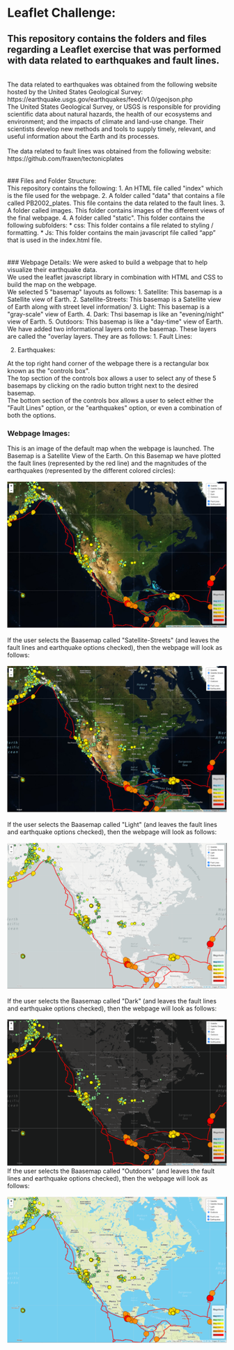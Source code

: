 # Leaflet Challenge: 

## This repository contains the folders and files regarding a Leaflet exercise that was performed with data related to earthquakes and fault lines. 
<br>
The data related to earthquakes was obtained from the following website hosted by the United States Geological Survey:
<br>
https://earthquake.usgs.gov/earthquakes/feed/v1.0/geojson.php
<br>
The United States Geological Survey, or USGS is responsible for providing scientific data about natural hazards, the health of our ecosystems and environment; and the impacts of climate and land-use change. Their scientists develop new methods and tools to supply timely, relevant, and useful information about the Earth and its processes.
<br>
<br>
The data related to fault lines was obtained from the following website:
<br>
https://github.com/fraxen/tectonicplates
<br>
<br>
<br>
### Files and Folder Structure:
<br>
This repository contains the following:
1.	An HTML file called "index" which is the file used for the webpage.
2.  A folder called "data" that contains a file called PB2002_plates. This file contains the data related to the fault lines. 
3.  A folder called images. This folder contains images of the different views of the final webpage.
4.  A folder called "static". 
This folder contains the following subfolders:
* css: This folder contains a file related to styling / formatting.
* Js: This folder contains the main javascript file called “app” that is used in the index.html file.
<br>
<br>
<br>
### Webpage Details:
We were asked to build a webpage that to help visualize their earthquake data. 
<br>
We used the leaflet javascript library in combination with HTML and CSS to build the map on the webpage.
<br>
We selected 5 "basemap" layouts as follows:
1. Satellite:
This basemap is a Satellite view of Earth.
2. Satellite-Streets:
This basemap is a Satellite view of Earth along with street level information/
3. Light:
This basemap is a "gray-scale" view of Earth.
4. Dark:
Thsi basemap is like an "evening/night" view of Earth. 
5. Outdoors:
This basemap is like a "day-time" view of Earth. 
<br>
We have added two informational layers onto the basemap. These layers are called the "overlay layers. They are as follows:
1. Fault Lines:

2. Earthquakes:



At the top right hand corner of the webpage there is a rectangular box known as the "controls box". 
<br>
The top section of the controls box allows a user to select any of these 5 basemaps by clicking on the radio button tright next to the desired basemap.
<br>
The bottom section of the controls box allows a user to select either the "Fault Lines" option, or the "earthquakes" option, or even a combination of both the options.


### Webpage Images:

This is an image of the default map when the webpage is launched. 
The Basemap is a Satellite View of the Earth.
On this Basemap we have plotted the fault lines (represented by the red line) and the magnitudes of the earthquakes (represented by the different colored circles):
<br>
<br>
![](images/01_Satellite.PNG)
<br>
<br>
If the user selects the Baasemap called "Satellite-Streets" (and leaves the fault lines and earthquake options checked), then the webpage will look as follows:
<br>
<br>
![](images/02_Satellite_Streets.PNG)
<br>
<br>
If the user selects the Baasemap called "Light" (and leaves the fault lines and earthquake options checked), then the webpage will look as follows:
<br>
<br>
![](images/03_Light.PNG)
<br>
<br>
If the user selects the Baasemap called "Dark" (and leaves the fault lines and earthquake options checked), then the webpage will look as follows:
<br>
<br>
![](images/04_Dark.PNG)
If the user selects the Baasemap called "Outdoors" (and leaves the fault lines and earthquake options checked), then the webpage will look as follows:
<br>
<br>
![](images/05_Outdoors.PNG)
